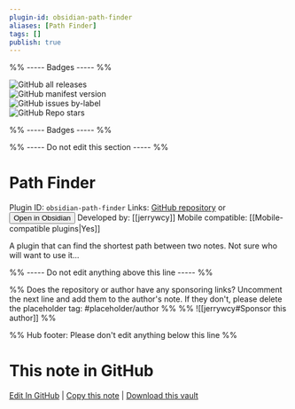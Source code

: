 ```yaml
---
plugin-id: obsidian-path-finder
aliases: [Path Finder]
tags: []
publish: true
---
```


%% ----- Badges ----- %%

![GitHub all releases](https://img.shields.io/github/downloads/jerrywcy/obsidian-path-finder/total?color=573E7A&logo=github&style=for-the-badge)  
![GitHub manifest version](https://img.shields.io/github/manifest-json/v/jerrywcy/obsidian-path-finder?color=573E7A&logo=github&style=for-the-badge)  
![GitHub issues by-label](https://img.shields.io/github/issues/jerrywcy/obsidian-path-finder/help%20wanted?color=573E7A&logo=github&style=for-the-badge)  
![GitHub Repo stars](https://img.shields.io/github/stars/jerrywcy/obsidian-path-finder?color=573E7A&logo=github&style=for-the-badge)

%% ----- Badges ----- %%

%% ----- Do not edit this section ----- %%

# Path Finder

Plugin ID: `obsidian-path-finder`
Links: [GitHub repository](https://github.com/jerrywcy/obsidian-path-finder) or [<button id=HH>Open in Obsidian</button>](obsidian://show-plugin?id=obsidian-path-finder)
Developed by: [[jerrywcy]]
Mobile compatible: [[Mobile-compatible plugins|Yes]]

A plugin that can find the shortest path between two notes. Not sure who will want to use it...

%% ----- Do not edit anything above this line ----- %%

%% Does the repository or author have any sponsoring links? Uncomment the next line and add them to the author's note. If they don't, please delete the placeholder tag: #placeholder/author %%
%% ![[jerrywcy#Sponsor this author]] %%

%% Hub footer: Please don't edit anything below this line %%

# This note in GitHub

<span class="git-footer">[Edit In GitHub](https://github.dev/obsidian-community/obsidian-hub/blob/main/02%20-%20Community%20Expansions/02.05%20All%20Community%20Expansions/Plugins/obsidian-path-finder.md "git-hub-edit-note") | [Copy this note](https://raw.githubusercontent.com/obsidian-community/obsidian-hub/main/02%20-%20Community%20Expansions/02.05%20All%20Community%20Expansions/Plugins/obsidian-path-finder.md "git-hub-copy-note") | [Download this vault](https://github.com/obsidian-community/obsidian-hub/archive/refs/heads/main.zip "git-hub-download-vault") </span>
